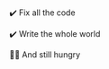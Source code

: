 <!---
- 👋 Hi, I’m @nullrefx
- 👀 I’m interested in ...
- 🌱 I’m currently learning ...
- 💞️ I’m looking to collaborate on ...
- 📫 How to reach me ...
--->

✔️ Fix all the code

✔️ Write the whole world

🐱‍👤 And still hungry

<!---
nullrefx/nullrefx is a ✨ special ✨ repository because its `README.md` (this file) appears on your GitHub profile.
You can click the Preview link to take a look at your changes.
--->
